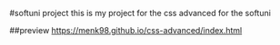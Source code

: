 #softuni project
this is my project for the css advanced for the softuni

##preview
<a href="https://menk98.github.io/css-advanced/index.html">https://menk98.github.io/css-advanced/index.html</a>
